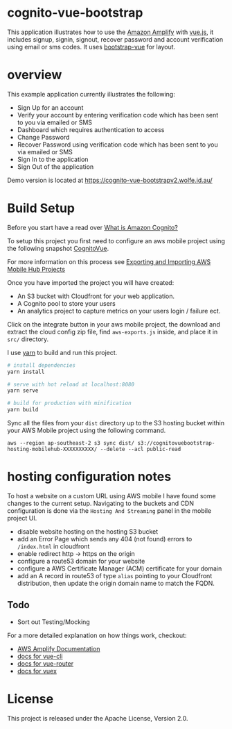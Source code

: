# cognito-vue-bootstrap

This application illustrates how to use the [Amazon Amplify](https://github.com/aws/aws-amplify) with [vue.js](https://vuejs.org/), it includes signup, signin, signout, recover password and account verification using email or sms codes. It uses [bootstrap-vue](https://bootstrap-vue.js.org/) for layout.

# overview

This example application currently illustrates the following:

* Sign Up for an account
* Verify your account by entering verification code which has been sent to you via emailed or SMS
* Dashboard which requires authentication to access
* Change Password
* Recover Password using verification code which has been sent to you via emailed or SMS
* Sign In to the application
* Sign Out of the application

Demo version is located at https://cognito-vue-bootstrapv2.wolfe.id.au/

# Build Setup

Before you start have a read over [What is Amazon Cognito?](http://docs.aws.amazon.com/cognito/latest/developerguide/what-is-amazon-cognito.html)

To setup this project you first need to configure an aws mobile project using the following snapshot [CognitoVue](https:console.aws.amazon.com/mobilehub/home#/snapshot/ef9bu3t7nsa8uz).

For more information on this process see [Exporting and Importing AWS Mobile Hub Projects](https://docs.aws.amazon.com/aws-mobile/latest/developerguide/project-import-export.html)

Once you have imported the project you will have created:

* An S3 bucket with Cloudfront for your web application.
* A Cognito pool to store your users
* An analytics project to capture metrics on your users login / failure ect.

Click on the integrate button in your aws mobile project, the download and extract the cloud config zip file, find `aws-exports.js` inside, and place it in `src/` directory.

I use [yarn](https://yarnpkg.com/) to build and run this project.

``` bash
# install dependencies
yarn install

# serve with hot reload at localhost:8080
yarn serve

# build for production with minification
yarn build
```

Sync all the files from your `dist` directory up to the S3 hosting bucket within your AWS Mobile project using the following command.

```
aws --region ap-southeast-2 s3 sync dist/ s3://cognitovuebootstrap-hosting-mobilehub-XXXXXXXXXX/ --delete --acl public-read
```

# hosting configuration notes

To host a website on a custom URL using AWS mobile I have found some changes to the current setup. Navigating to the buckets and CDN configuration is done via the `Hosting And Streaming` panel in the mobile project UI.

* disable website hosting on the hosting S3 bucket
* add an Error Page which sends any 404 (not found) errors to `/index.html` in cloudfront
* enable redirect http -> https on the origin
* configure a route53 domain for your website
* configure a AWS Certificate Manager (ACM) certificate for your domain
* add an A record in route53 of type `alias` pointing to your Cloudfront distribution, then update the origin domain name to match the FQDN.

## Todo

* Sort out Testing/Mocking

For a more detailed explanation on how things work, checkout:

* [AWS Amplify Documentation](https://aws.github.io/aws-amplify/)
* [docs for vue-cli](https://cli.vuejs.org/)
* [docs for vue-router](http://router.vuejs.org/en/)
* [docs for vuex](https://vuex.vuejs.org/)

# License

This project is released under the Apache License, Version 2.0.
